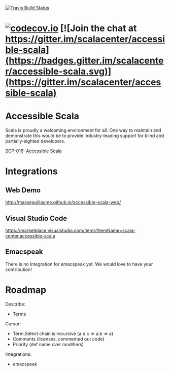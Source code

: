[![Travis Build Status](https://travis-ci.org/scalacenter/accessible-scala.svg?branch=master)](https://travis-ci.org/scalacenter/accessible-scala)
<!-- [![AppVeyor Build status](https://ci.appveyor.com/api/projects/status/u7o2296k904lnwyc/branch/master?svg=true)](https://ci.appveyor.com/project/scalacenter/accessible-scala/branch/master) -->
[![codecov.io](http://codecov.io/github/scalacenter/accessible-scala/coverage.svg?branch=master)](http://codecov.io/github/scalacenter/accessible-scala?branch=master)
[![Join the chat at https://gitter.im/scalacenter/accessible-scala](https://badges.gitter.im/scalacenter/accessible-scala.svg)](https://gitter.im/scalacenter/accessible-scala)
========

# Accessible Scala

Scala is proudly a welcoming environment for all. One way to maintain and demonstrate this would be to provide industry-leading support for blind and partially-sighted developers.

[SCP-016: Accessible Scala](https://github.com/scalacenter/advisoryboard/blob/master/proposals/016-verbal-descriptions.md)

# Integrations

## Web Demo

http://masseguillaume.github.io/accessible-scala-web/

## Visual Studio Code

https://marketplace.visualstudio.com/items?itemName=scala-center.accessible-scala

## Emacspeak

There is no integration for emacspeak yet. We would love to have your contribution!

# Roadmap

Describe:

* Terms

Cursor:

* Term.Select chain is recursive (a.b.c => a.b => a)
* Comments (licenses, commented out code)
* Priority (def name over modifiers)

Integrations:

* emacspeak